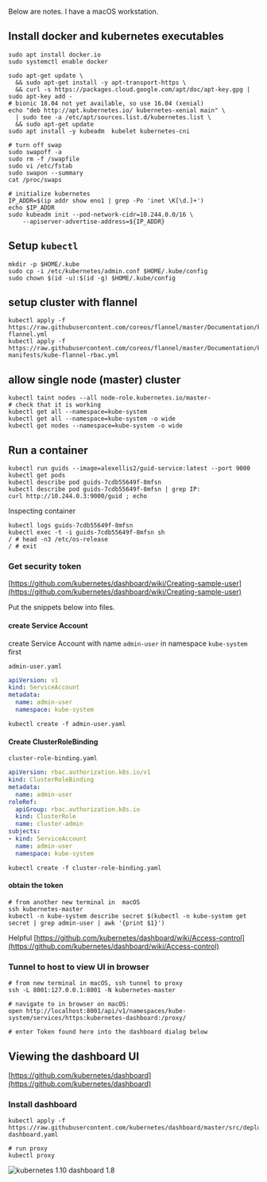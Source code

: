 
Below are notes. I have a macOS workstation.


## Install docker and kubernetes executables

```
sudo apt install docker.io
sudo systemctl enable docker

sudo apt-get update \
  && sudo apt-get install -y apt-transport-https \
  && curl -s https://packages.cloud.google.com/apt/doc/apt-key.gpg | sudo apt-key add -
# bionic 18.04 not yet available, so use 16.04 (xenial)
echo "deb http://apt.kubernetes.io/ kubernetes-xenial main" \
  | sudo tee -a /etc/apt/sources.list.d/kubernetes.list \
  && sudo apt-get update
sudo apt install -y kubeadm  kubelet kubernetes-cni

# turn off swap
sudo swapoff -a
sudo rm -f /swapfile
sudo vi /etc/fstab
sudo swapon --summary
cat /proc/swaps

# initialize kubernetes
IP_ADDR=$(ip addr show eno1 | grep -Po 'inet \K[\d.]+')
echo $IP_ADDR
sudo kubeadm init --pod-network-cidr=10.244.0.0/16 \
    --apiserver-advertise-address=${IP_ADDR}
```


## Setup `kubectl`

```
mkdir -p $HOME/.kube
sudo cp -i /etc/kubernetes/admin.conf $HOME/.kube/config
sudo chown $(id -u):$(id -g) $HOME/.kube/config
```

## setup cluster with flannel

```
kubectl apply -f https://raw.githubusercontent.com/coreos/flannel/master/Documentation/kube-flannel.yml
kubectl apply -f https://raw.githubusercontent.com/coreos/flannel/master/Documentation/k8s-manifests/kube-flannel-rbac.yml
```

## allow single node (master) cluster

```
kubectl taint nodes --all node-role.kubernetes.io/master-
# check that it is working
kubectl get all --namespace=kube-system
kubectl get all --namespace=kube-system -o wide
kubectl get nodes --namespace=kube-system -o wide
```

## Run a container

```
kubectl run guids --image=alexellis2/guid-service:latest --port 9000
kubectl get pods
kubectl describe pod guids-7cdb55649f-8mfsn
kubectl describe pod guids-7cdb55649f-8mfsn | grep IP:
curl http://10.244.0.3:9000/guid ; echo
```

Inspecting container
```
kubectl logs guids-7cdb55649f-8mfsn
kubectl exec -t -i guids-7cdb55649f-8mfsn sh
/ # head -n3 /etc/os-release
/ # exit
```


### Get security token

[https://github.com/kubernetes/dashboard/wiki/Creating-sample-user](https://github.com/kubernetes/dashboard/wiki/Creating-sample-user)

Put the snippets below into files.

#### create Service Account

create Service Account with name `admin-user` in namespace `kube-system` first

`admin-user.yaml`
```yaml
apiVersion: v1
kind: ServiceAccount
metadata:
  name: admin-user
  namespace: kube-system
```

`kubectl create -f admin-user.yaml`



#### Create ClusterRoleBinding

`cluster-role-binding.yaml`
```yaml
apiVersion: rbac.authorization.k8s.io/v1
kind: ClusterRoleBinding
metadata:
  name: admin-user
roleRef:
  apiGroup: rbac.authorization.k8s.io
  kind: ClusterRole
  name: cluster-admin
subjects:
- kind: ServiceAccount
  name: admin-user
  namespace: kube-system
```

`kubectl create -f cluster-role-binding.yaml`

#### obtain the token

```
# from another new terminal in  macOS
ssh kubernetes-master
kubectl -n kube-system describe secret $(kubectl -n kube-system get secret | grep admin-user | awk '{print $1}')
```

Helpful [https://github.com/kubernetes/dashboard/wiki/Access-control](https://github.com/kubernetes/dashboard/wiki/Access-control)


### Tunnel to host to view UI in browser

```
# from new terminal in macOS, ssh tunnel to proxy
ssh -L 8001:127.0.0.1:8001 -N kubernetes-master

# navigate to in browser on macOS:
open http://localhost:8001/api/v1/namespaces/kube-system/services/https:kubernetes-dashboard:/proxy/

# enter Token found here into the dashboard dialog below
```

## Viewing the dashboard UI

[https://github.com/kubernetes/dashboard](https://github.com/kubernetes/dashboard)

### Install dashboard

```
kubectl apply -f https://raw.githubusercontent.com/kubernetes/dashboard/master/src/deploy/recommended/kubernetes-dashboard.yaml

# run proxy
kubectl proxy
```

![kubernetes 1.10 dashboard 1.8](https://idcrook.github.io/images/kubernetes-1.10-dashboard-09-May-2018.png)
